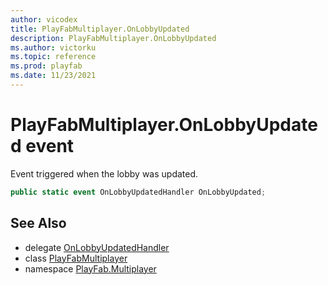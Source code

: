 ```yaml
---
author: vicodex
title: PlayFabMultiplayer.OnLobbyUpdated
description: PlayFabMultiplayer.OnLobbyUpdated
ms.author: victorku
ms.topic: reference
ms.prod: playfab
ms.date: 11/23/2021
---
```


# PlayFabMultiplayer.OnLobbyUpdated event

Event triggered when the lobby was updated.

```csharp
public static event OnLobbyUpdatedHandler OnLobbyUpdated;
```

## See Also

* delegate [OnLobbyUpdatedHandler](../PlayFabMultiplayer.OnLobbyUpdatedHandler.md)
* class [PlayFabMultiplayer](../PlayFabMultiplayer.md)
* namespace [PlayFab.Multiplayer](../../PlayFabMultiplayerSDK.md)

